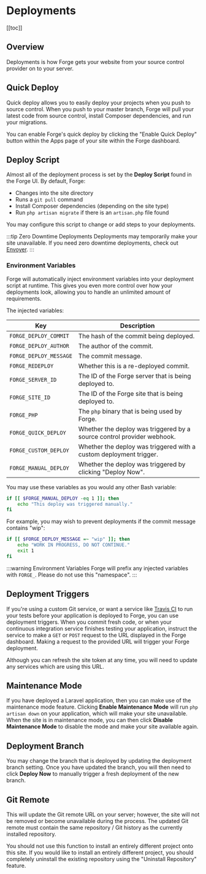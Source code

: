 # Deployments

[[toc]]

## Overview

Deployments is how Forge gets your website from your source control provider on to your server.

## Quick Deploy

Quick deploy allows you to easily deploy your projects when you push to source control. When you push to your master branch, Forge will pull your latest code from source control, install Composer dependencies, and run your migrations.

You can enable Forge's quick deploy by clicking the "Enable Quick Deploy" button within the Apps page of your site within the Forge dashboard.

## Deploy Script

Almost all of the deployment process is set by the **Deploy Script** found in the Forge UI. By default, Forge:

- Changes into the site directory
- Runs a `git pull` command
- Install Composer dependencies (depending on the site type)
- Run `php artisan migrate` if there is an `artisan.php` file found

You may configure this script to change or add steps to your deployments.

:::tip Zero Downtime Deployments
Deployments may temporarily make your site unavailable. If you need zero downtime deployments, check out [Envoyer](https://envoyer.io).
:::

### Environment Variables

Forge will automatically inject environment variables into your deployment script at runtime. This gives you even more control over how your deployments look, allowing you to handle an unlimited amount of requirements.

The injected variables:

| Key | Description |
| ----- | ---- |
| `FORGE_DEPLOY_COMMIT` | The hash of the commit being deployed. |
| `FORGE_DEPLOY_AUTHOR` | The author of the commit. |
| `FORGE_DEPLOY_MESSAGE` | The commit message. |
| `FORGE_REDEPLOY` | Whether this is a re-deployed commit. |
| `FORGE_SERVER_ID` | The ID of the Forge server that is being deployed to. |
| `FORGE_SITE_ID` | The ID of the Forge site that is being deployed to. |
| `FORGE_PHP` | The `php` binary that is being used by Forge. |
| `FORGE_QUICK_DEPLOY` | Whether the deploy was triggered by a source control provider webhook. |
| `FORGE_CUSTOM_DEPLOY` | Whether the deploy was triggered with a custom deployment trigger. |
| `FORGE_MANUAL_DEPLOY` | Whether the deploy was triggered by clicking "Deploy Now". |

You may use these variables as you would any other Bash variable:

```bash
if [[ $FORGE_MANUAL_DEPLOY -eq 1 ]]; then
    echo "This deploy was triggered manually."
fi
```

For example, you may wish to prevent deployments if the commit message contains "wip":

```bash
if [[ $FORGE_DEPLOY_MESSAGE =~ "wip" ]]; then
    echo "WORK IN PROGRESS, DO NOT CONTINUE."
    exit 1
fi
```

:::warning Environment Variables
Forge will prefix any injected variables with `FORGE_`. Please do not use this "namespace".
:::

## Deployment Triggers

If you're using a custom Git service, or want a service like [Travis CI](https://travis-ci.org/) to run your tests before your application is deployed to Forge, you can use deployment triggers. When you commit fresh code, or when your continuous integration service finishes testing your application, instruct the service to make a `GET` or `POST` request to the URL displayed in the Forge dashboard. Making a request to the provided URL will trigger your Forge deployment.

Although you can refresh the site token at any time, you will need to update any services which are using this URL.

## Maintenance Mode

If you have deployed a Laravel application, then you can make use of the maintenance mode feature. Clicking **Enable Maintenance Mode** will run `php artisan down` on your application, which will make your site unavailable. When the site is in maintenance mode, you can then click **Disable Maintenance Mode** to disable the mode and make your site available again.

## Deployment Branch

You may change the branch that is deployed by updating the deployment branch setting. Once you have updated the branch, you will then need to click **Deploy Now** to manually trigger a fresh deployment of the new branch.

## Git Remote

This will update the Git remote URL on your server; however, the site will not be removed or become unavailable during the process. The updated Git remote must contain the same repository / Git history as the currently installed repository.

You should not use this function to install an entirely different project onto this site. If you would like to install an entirely different project, you should completely uninstall the existing repository using the "Uninstall Repository" feature.
